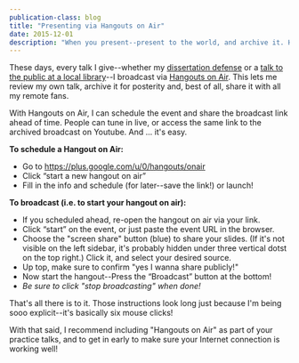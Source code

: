 ```yaml
---
publication-class: blog
title: "Presenting via Hangouts on Air"
date: 2015-12-01
description: "When you present--present to the world, and archive it. Here's brief instructions on how to do that via Google Hangouts on Air"
---
```

<p>
These days, every talk I give--whether my <a href="https://www.youtube.com/watch?v=O52eRLiGLB8">dissertation defense</a> or a <a href="https://www.youtube.com/watch?v=cXcmnU532zU">talk to the public at a local library</a>--I broadcast via <a href="https://plus.google.com/u/0/hangouts/onair">Hangouts on Air</a>. This lets me review my own talk, archive it for posterity and, best of all, share it with all my remote fans.
</p>

<p>
With Hangouts on Air, I can schedule the event and share the broadcast link ahead of time. People can tune in live, or access the same link to the archived broadcast on Youtube. And ... it's easy.
</p>

<p>
<b>To schedule a Hangout on Air:</b>
<ul>
  <li>Go to <a href="https://plus.google.com/u/0/hangouts/onair">https://plus.google.com/u/0/hangouts/onair</a></li>
  <li>Click “start a new hangout on air”</li>
  <li>Fill in the info and schedule (for later--save the link!) or launch!</li>
</ul>
</p>

<p>
<b>To broadcast (i.e. to start your hangout on air):</b>
<ul>
  <li>If you scheduled ahead, re-open the hangout on air via your link.</li>
  <li>Click “start” on the event, or just paste the event URL in the browser.</li>
  <li>Choose the "screen share" button (blue) to share your slides. (If it's not visible on the left sidebar, it's probably hidden under three vertical dotst on the top right.) Click it, and select your desired source.</li>
  <li>Up top, make sure to confirm "yes I wanna share publicly!"</li>
  <li>Now start the hangout--Press the “Broadcast” button at the bottom!</li>
  <li><i>Be sure to click "stop broadcasting" when done!</i></li>
</ul>
</p>

<p>
That's all there is to it. Those instructions look long just because I'm being sooo explicit--it's basically six mouse clicks!
</p>

<p>
With that said, I recommend including "Hangouts on Air" as part of your practice talks, and to get in early to make sure your Internet connection is working well!
</p>
